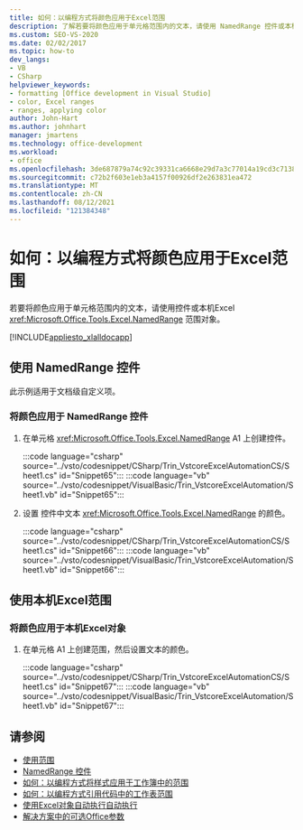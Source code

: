 ```yaml
---
title: 如何：以编程方式将颜色应用于Excel范围
description: 了解若要将颜色应用于单元格范围内的文本，请使用 NamedRange 控件或本机Excel对象。
ms.custom: SEO-VS-2020
ms.date: 02/02/2017
ms.topic: how-to
dev_langs:
- VB
- CSharp
helpviewer_keywords:
- formatting [Office development in Visual Studio]
- color, Excel ranges
- ranges, applying color
author: John-Hart
ms.author: johnhart
manager: jmartens
ms.technology: office-development
ms.workload:
- office
ms.openlocfilehash: 3de687879a74c92c39331ca6668e29d7a3c77014a19cd3c7138eb396f2b52c78
ms.sourcegitcommit: c72b2f603e1eb3a4157f00926df2e263831ea472
ms.translationtype: MT
ms.contentlocale: zh-CN
ms.lasthandoff: 08/12/2021
ms.locfileid: "121384348"
---
```

# <a name="how-to-programmatically-apply-color-to-excel-ranges"></a>如何：以编程方式将颜色应用于Excel范围
  若要将颜色应用于单元格范围内的文本，请使用控件或本机Excel <xref:Microsoft.Office.Tools.Excel.NamedRange> 范围对象。

 [!INCLUDE[appliesto_xlalldocapp](../vsto/includes/appliesto-xlalldocapp-md.md)]

## <a name="use-a-namedrange-control"></a>使用 NamedRange 控件
 此示例适用于文档级自定义项。

### <a name="to-apply-color-to-a-namedrange-control"></a>将颜色应用于 NamedRange 控件

1. 在单元格 <xref:Microsoft.Office.Tools.Excel.NamedRange> A1 上创建控件。

     :::code language="csharp" source="../vsto/codesnippet/CSharp/Trin_VstcoreExcelAutomationCS/Sheet1.cs" id="Snippet65":::
     :::code language="vb" source="../vsto/codesnippet/VisualBasic/Trin_VstcoreExcelAutomation/Sheet1.vb" id="Snippet65":::

2. 设置 控件中文本 <xref:Microsoft.Office.Tools.Excel.NamedRange> 的颜色。

     :::code language="csharp" source="../vsto/codesnippet/CSharp/Trin_VstcoreExcelAutomationCS/Sheet1.cs" id="Snippet66":::
     :::code language="vb" source="../vsto/codesnippet/VisualBasic/Trin_VstcoreExcelAutomation/Sheet1.vb" id="Snippet66":::

## <a name="use-native-excel-ranges"></a>使用本机Excel范围

### <a name="to-apply-color-to-a-native-excel-range-object"></a>将颜色应用于本机Excel对象

1. 在单元格 A1 上创建范围，然后设置文本的颜色。

     :::code language="csharp" source="../vsto/codesnippet/CSharp/Trin_VstcoreExcelAutomationCS/Sheet1.cs" id="Snippet67":::
     :::code language="vb" source="../vsto/codesnippet/VisualBasic/Trin_VstcoreExcelAutomation/Sheet1.vb" id="Snippet67":::

## <a name="see-also"></a>请参阅
- [使用范围](../vsto/working-with-ranges.md)
- [NamedRange 控件](../vsto/namedrange-control.md)
- [如何：以编程方式将样式应用于工作簿中的范围](../vsto/how-to-programmatically-apply-styles-to-ranges-in-workbooks.md)
- [如何：以编程方式引用代码中的工作表范围](../vsto/how-to-programmatically-refer-to-worksheet-ranges-in-code.md)
- [使用Excel对象自动执行自动执行](../vsto/automating-excel-by-using-extended-objects.md)
- [解决方案中的可选Office参数](../vsto/optional-parameters-in-office-solutions.md)
